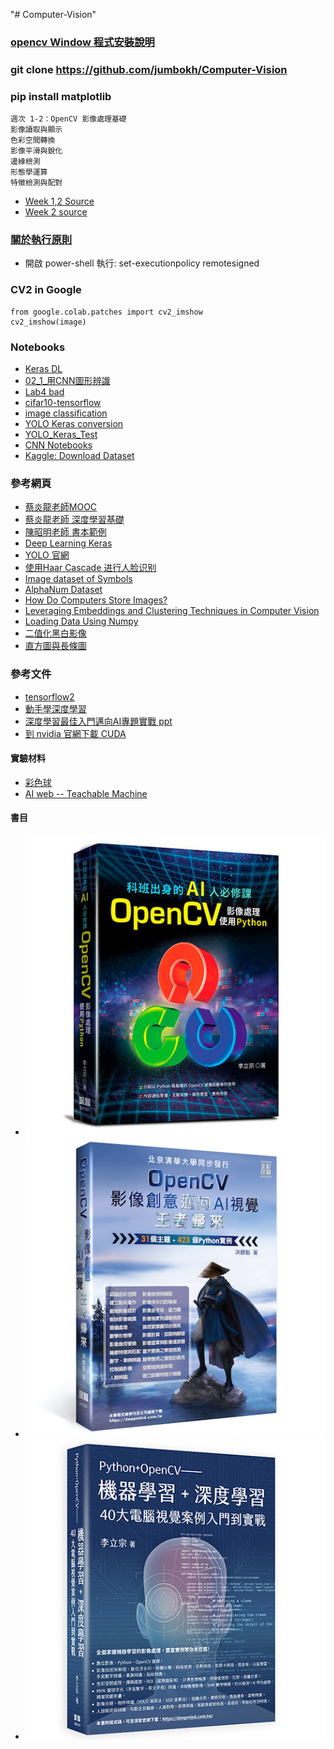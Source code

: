 "# Computer-Vision" 
### [opencv Window 程式安裝說明](https://github.com/jumbokh/Computer-Vision/blob/main/docs/opencv_windows.pdf)
### git clone https://github.com/jumbokh/Computer-Vision
### pip install matplotlib
```
週次 1-2：OpenCV 影像處理基礎 
影像讀取與顯示 
色彩空間轉換 
影像平滑與銳化 
邊緣檢測 
形態學運算 
特徵檢測與配對
```
* [Week 1,2 Source](https://github.com/jumbokh/Computer-Vision/blob/main/sources/wk1-2.zip)
* [Week 2 source](https://github.com/jumbokh/Computer-Vision/blob/main/sources/0918.zip)
### [關於執行原則](https://learn.microsoft.com/zh-tw/powershell/module/microsoft.powershell.core/about/about_execution_policies?view=powershell-7.3)
* 開啟 power-shell 執行: set-executionpolicy remotesigned
### CV2 in Google
```
from google.colab.patches import cv2_imshow
cv2_imshow(image)
```
### Notebooks
* [Keras DL](https://github.com/jumbokh/ML-Class/blob/main/notebooks/Ch20_Keras_DL.ipynb)
* [02_1_用CNN圖形辨識](https://github.com/jumbokh/Computer-Vision/blob/main/notebooks/02_1_%E7%94%A8CNN%E5%9C%96%E5%BD%A2%E8%BE%A8%E8%AD%98-%E9%82%84%E6%98%AFMNIST.ipynb)
* [Lab4 bad](https://github.com/jumbokh/ML-Class/blob/main/notebooks/Lab4_bad.ipynb)
* [cifar10-tensorflow](https://github.com/jumbokh/ML-Class/blob/main/notebooks/cifar10-tensorflow.ipynb)
* [image classification](https://github.com/jumbokh/csu1111-class/blob/main/computerVision/notebooks/image_classification.ipynb)
* [YOLO Keras conversion](https://github.com/jumbokh/nknu-class/blob/main/CNN/YOLO/08_05_YOLO_Keras_Conversion.ipynb)
* [YOLO_Keras_Test](https://github.com/jumbokh/nknu-class/blob/main/CNN/YOLO/08_06_YOLO_Keras_Test.ipynb)
* [CNN Notebooks](https://github.com/jumbokh/nknu-class/tree/main/CNN/notebooks)
* [Kaggle: Download Dataset](https://www.kaggle.com/code/surajdidwania/dataset-download)
### 參考網頁
* [蔡炎龍老師MOOC](https://github.com/yenlung/Deep-Learning-MOOC)
* [蔡炎龍老師 深度學習基礎](https://github.com/jumbokh/Deep-Learning-Basics)
* [陳昭明老師 書本範例](https://github.com/mc6666/DL_Book)
* [Deep Learning Keras](https://github.com/erhwenkuo/deep-learning-with-keras-notebooks)
* [YOLO 官網](https://pjreddie.com/darknet/yolo/)
* [使用Haar Cascade 进行人脸识别](https://blog.csdn.net/wutao1530663/article/details/78294349)
* [Image dataset of Symbols](https://www.kaggle.com/datasets/kentvejrupmadsen/letter-images-dataset?resource=download)
* [AlphaNum Dataset](https://www.kaggle.com/datasets/lopalp/alphanum)
* [How Do Computers Store Images?](https://www.analyticsvidhya.com/blog/2021/03/grayscale-and-rgb-format-for-storing-images/)
* [Leveraging Embeddings and Clustering Techniques in Computer Vision](https://blog.roboflow.com/embeddings-clustering-computer-vision-clip-umap/)
* [Loading Data Using Numpy](https://www.kaggle.com/code/thomasqazwsxedc/loading-data-using-numpy)
* [二值化黑白影像](https://steam.oxxostudio.tw/category/python/ai/opencv-threshold.html)
* [直方圖與長條圖](https://www.finereport.com/tw/data-analysis/how-to-make-histogram.html)
### 參考文件
* [tensorflow2](https://github.com/jumbokh/csu1111-class/blob/main/computerVision/tensorflow2.pdf)
* [動手學深度學習](https://github.com/jumbokh/csu1111-class/blob/main/computerVision/%E5%8B%95%E6%89%8B%E5%AD%B8%E6%B7%B1%E5%BA%A6%E5%AD%B8%E7%BF%92.pdf)
* [深度學習最佳入門邁向AI專題實戰 ppt](https://github.com/jumbokh/csu1111-class/blob/main/computerVision/%E6%B7%B1%E5%BA%A6%E5%AD%B8%E7%BF%92%E6%9C%80%E4%BD%B3%E5%85%A5%E9%96%80%E9%82%81%E5%90%91AI%E5%B0%88%E9%A1%8C%E5%AF%A6%E6%88%B0_%E6%95%99%E5%AD%B8%E8%B3%87%E6%BA%90_2_V1.pptx)
* [到 nvidia 官網下載 CUDA](https://developer.nvidia.com/cuda-toolkit-archive)
#### 實驗材料
* [彩色球](https://drive.google.com/drive/folders/1zDaFGZ5le9AYqT0UhLoMsCDrJJtWu6j3?usp=share_link)
* [AI web -- Teachable Machine](https://teachablemachine.withgoogle.com/)
#### 書目
* ![1921](https://github.com/jumbokh/Computer-Vision/blob/main/images/DM1921_3D_official.jpg)
* ![2201](https://github.com/jumbokh/Computer-Vision/blob/main/images/DM2201_3D-500.jpg)
* ![2311](https://github.com/jumbokh/Computer-Vision/blob/main/images/DM2311_%E7%AB%8B%E9%AB%94%E6%9B%B8_500x500.jpg)
